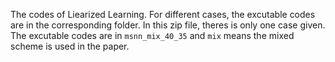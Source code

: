 The codes of Liearized Learning. For different cases, the excutable codes are in the corresponding folder. In this zip file, theres is only one case given. The excutable codes are in `msnn_mix_40_35` and `mix` means the mixed scheme is used in the paper.
